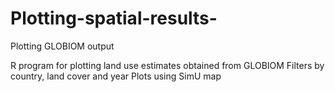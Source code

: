 # Plotting-spatial-results-
Plotting GLOBIOM output

R program for plotting land use estimates obtained from GLOBIOM
Filters by country, land cover and year
Plots using SimU map
